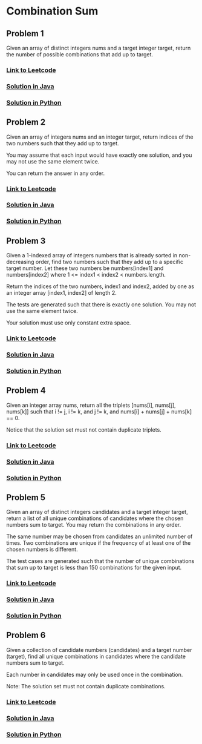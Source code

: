 # Combination Sum

## Problem 1

Given an array of distinct integers nums and a target integer target, 
return the number of possible combinations that add up to target.

### [Link to Leetcode](https://leetcode.com/problems/combination-sum-iv)
### [Solution in Java](Solution.java#L5)
### [Solution in Python](solution.py#L3)

## Problem 2

Given an array of integers nums and an integer target, return indices of the two numbers such that they add up to target.

You may assume that each input would have exactly one solution, and you may not use the same element twice.

You can return the answer in any order.

### [Link to Leetcode](https://leetcode.com/problems/two-sum/)
### [Solution in Java](Solution.java#L21)
### [Solution in Python](solution.py#L16)


## Problem 3

Given a 1-indexed array of integers numbers that is already sorted in non-decreasing order, find two numbers such that they add up to a specific target number. Let these two numbers be numbers[index1] and numbers[index2] where 1 <= index1 < index2 < numbers.length.

Return the indices of the two numbers, index1 and index2, added by one as an integer array [index1, index2] of length 2.

The tests are generated such that there is exactly one solution. You may not use the same element twice.

Your solution must use only constant extra space.

### [Link to Leetcode](https://leetcode.com/problems/two-sum-ii-input-array-is-sorted/)
### [Solution in Java](Solution.java#L36)
### [Solution in Python](solution.py#L25)


## Problem 4

Given an integer array nums, return all the triplets [nums[i], nums[j], nums[k]] such that i != j, i != k, and j != k, and nums[i] + nums[j] + nums[k] == 0.

Notice that the solution set must not contain duplicate triplets.


### [Link to Leetcode](https://leetcode.com/problems/two-sum-ii-input-array-is-sorted/)
### [Solution in Java](Solution.java#L55)
### [Solution in Python](solution.py#L43)

## Problem 5

Given an array of distinct integers candidates and a target integer target, return a list of all unique combinations of candidates where the chosen numbers sum to target. You may return the combinations in any order.

The same number may be chosen from candidates an unlimited number of times. Two combinations are unique if the frequency of at least one of the chosen numbers is different.

The test cases are generated such that the number of unique combinations that sum up to target is less than 150 combinations for the given input.


### [Link to Leetcode](https://leetcode.com/problems/combination-sum/)
### [Solution in Java](Solution.java#L86)
### [Solution in Python](solution.py#L72)

## Problem 6

Given a collection of candidate numbers (candidates) and a target number (target), find all unique combinations in candidates where the candidate numbers sum to target.

Each number in candidates may only be used once in the combination.

Note: The solution set must not contain duplicate combinations.


### [Link to Leetcode](https://leetcode.com/problems/combination-sum-ii/)
### [Solution in Java](Solution.java#L106)
### [Solution in Python](solution.py#L89)
